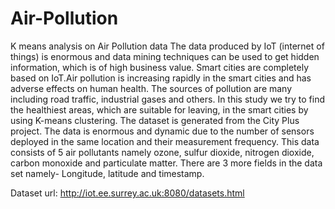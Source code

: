 # Air-Pollution
K means analysis on Air Pollution data
The data produced by IoT (internet of things) is enormous and data mining techniques can be used to get hidden information, which is of high business value. Smart cities are completely based on IoT.Air pollution is increasing rapidly in the smart cities and has adverse effects on human health. The sources of pollution are many including road traffic, industrial gases and others. In this study we try to find the healthiest areas, which are suitable for leaving, in the smart cities by using K-means clustering. The dataset is generated from the City Plus project. The data is enormous and dynamic due to the number of sensors deployed in the same location and their measurement frequency. This data consists of 5 air pollutants namely ozone, sulfur dioxide, nitrogen dioxide, carbon monoxide and particulate matter. There are 3 more fields in the data set namely- Longitude, latitude and timestamp.

Dataset url: http://iot.ee.surrey.ac.uk:8080/datasets.html
